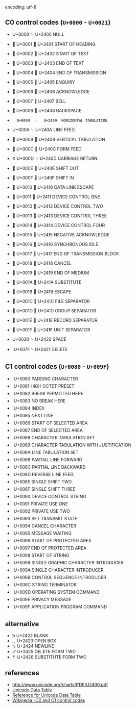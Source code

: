 encoding: utf-8

C0 control codes (`U+0000` - `U+0021`)
----------------------

-  	U+0000	␀	U+2400	NULL
- 	U+0001	␁	U+2401	START OF HEADING
- 	U+0002	␃	U+2402	START OF TEXT
- 	U+0003	␄	U+2403	END OF TEXT
- 	U+0004	␅	U+2404	END OF TRANSMISSION
- 	U+0005	␅	U+2405	ENQUIRY
- 	U+0006	␆	U+2406	ACKNOWLEDGE
- 	U+0007	␇	U+2407	BELL
- 	U+0008	␈	U+2408	BACKSPACE
- 		U+0009	␉	U+2409	HORIZONTAL TABULATION
- 
	U+000A	␊	U+240A	LINE FEED
- 	U+000B	␋	U+240B	VERTICAL TABULATION
- 	U+000C	␌	U+240C	FORM FEED
- X	U+000D	␍	U+240D	CARRIAGE RETURN
- 	U+000E	␎	U+240E	SHIFT OUT
- 	U+000F	␏	U+240F	SHIFT IN
- 	U+0010	␐	U+2410	DATA LINK ESCAPE
- 	U+0011	␑	U+2411	DEVICE CONTROL ONE
- 	U+0012	␒	U+2412	DEVICE CONTROL TWO
- 	U+0013	␓	U+2413	DEVICE CONTROL THREE
- 	U+0014	␔	U+2414	DEVICE CONTROL FOUR
- 	U+0015	␕	U+2415	NEGATIVE ACKNOWLEDGE
- 	U+0016	␖	U+2416	SYNCHRONOUS IDLE
- 	U+0017	␗	U+2417	END OF TRANSMISSION BLOCK
- 	U+0018	␘	U+2418	CANCEL
- 	U+0019	␙	U+2419	END OF MEDIUM
- 	U+001A	␚	U+241A	SUBSTITUTE
- 	U+001B	␛	U+241B	ESCAPE
- 	U+001C	␜	U+241C	FILE SEPARATOR
- 	U+001D	␝	U+241D	GROUP SEPARATOR
- 	U+001E	␞	U+241E	RECORD SEPARATOR
- 	U+001F	␟	U+241F	UNIT SEPARATOR

-  	U+0020	␠	U+2420	SPACE
- 	U+007F	␡	U+2421	DELETE


C1 control codes (`U+0080` - `U+009F`)
----------------------

- 	U+0080	PADDING CHARACTER
- 	U+0081	HIGH OCTET PRESET
- 	U+0082	BREAK PERMITTED HERE
- 	U+0083	NO BREAK HERE
- 	U+0084	INDEX
- 	U+0085	NEXT LINE
- 	U+0086	START OF SELECTED AREA
- 	U+0087	END OF SELECTED AREA
- 	U+0088	CHARACTER TABULATION SET
- 	U+0089	CHARACTER TABULATION WITH JUSTIFICATION
- 	U+008A	LINE TABULATION SET
- 	U+008B	PARTIAL LINE FORWARD
- 	U+008C	PARTIAL LINE BACKWARD
- 	U+008D	REVERSE LINE FEED
- 	U+008E	SINGLE SHIFT TWO
- 	U+008F	SINGLE SHIFT THREE
- 	U+0090	DEVICE CONTROL STRING
- 	U+0091	PRIVATE USE ONE
- 	U+0092	PRIVATE USE TWO
- 	U+0093	SET TRANSMIT STATE
- 	U+0094	CANCEL CHARACTER
- 	U+0095	MESSAGE WAITING
- 	U+0096	START OF PROTECTED AREA
- 	U+0097	END OF PROTECTED AREA
- 	U+0098	START OF STRING
- 	U+0099	SINGLE GRAPHIC CHARACTER INTRODUCER
- 	U+009A	SINGLE CHARACTER INTRODUCER
- 	U+009B	CONTROL SEQUENCE INTRODUCER
- 	U+009C	STRING TERMINATOR
- 	U+009D	OPERATING SYSTEM COMMAND
- 	U+009E	PRIVACY MESSAGE
- 	U+009F	APPLICATION PROGRAM COMMAND


alternative
----------------------
- 	␢	U+2422	BLANK
- 	␣	U+2423	OPEN BOX
- 	␤	U+2424	NEWLINE
- 	␥	U+2425	DELETE FORM TWO
- 	␦	U+2426	SUBSTITUTE FORM TWO


references
----------------------
- <http://www.unicode.org/charts/PDF/U2400.pdf>
- [Unicode Data Table](http://www.unicode.org/Public/UNIDATA/UnicodeData.txt)
- [Reference for Unicode Data Table](http://old.kpfu.ru/eng/departments/ktk/test/perl/lib/unicode/UCDFF301.html)
- [Wikipedia -C0 and C1 control codes](https://en.wikipedia.org/wiki/C0_and_C1_control_codes)